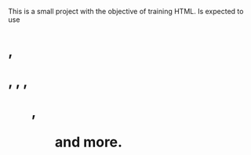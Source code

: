This is a small project with the objective of training HTML.
Is expected to use <h1>, <p>, <a>, <img>, <ul>, <ol> and more.